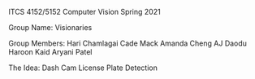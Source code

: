 ITCS 4152/5152 Computer Vision    Spring 2021

Group Name: Visionaries

Group Members:  Hari Chamlagai
                Cade Mack
                Amanda Cheng
                AJ Daodu
                Haroon Kaid 
                Aryani Patel
                
The Idea: Dash Cam License Plate Detection
